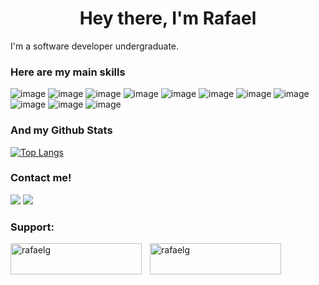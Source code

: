 <h1 align="center">Hey there, I'm Rafael</h1>


I'm a software developer undergraduate.
<br/>

<h3> Here are my main skills</h3>

![image](https://img.shields.io/badge/Python-1d1626?style=for-the-badge&logo=Python&logoColor=ded7ea)
![image](https://img.shields.io/badge/JavaScript-1d1626?style=for-the-badge&logo=JavaScript&logoColor=ded7ea)
![image](https://img.shields.io/badge/react_native-1d1626?style=for-the-badge&logo=react&logoColor=ded7ea)
![image](https://img.shields.io/badge/.net-1d1626?style=for-the-badge&logo=dotnet&logoColor=ded7ea)
![image](https://img.shields.io/badge/mysql-1d1626?style=for-the-badge&logo=mysql&logoColor=ded7ea)
![image](https://img.shields.io/badge/mongodb-1d1626?style=for-the-badge&logo=mongodb&logoColor=ded7ea)
![image](https://img.shields.io/badge/git-1d1626?style=for-the-badge&logo=git&logoColor=ded7ea)
![image](https://img.shields.io/badge/linux-1d1626?style=for-the-badge&logo=linux&logoColor=ded7ea)
![image](https://img.shields.io/badge/html5-1d1626?style=for-the-badge&logo=html5&logoColor=ded7ea)
![image](https://img.shields.io/badge/css3-1d1626?style=for-the-badge&logo=css3&logoColor=ded7ea)
![image](https://img.shields.io/badge/Java-1d1626?style=for-the-badge&logo=java&logoColor=ded7ea)


<h3> And my Github Stats</h3>

[![Top Langs](https://github-readme-stats.vercel.app/api/top-langs/?username=rafael-gon&exclude_repo=programming_introduction,algorithms_data_structures_exercises&hide=c%2B%2B&langs_count=8&theme=radical)](https://github.com/anuraghazra/github-readme-stats)

 

<h3> Contact me!</h3>

[<img src="https://img.shields.io/badge/LinkedIn-0077B5?style=for-the-badge&logo=linkedin&logoColor=white" />](https://www.linkedin.com/in/rafael-gon%C3%A7alves-52a146190)
[<img src="https://img.shields.io/badge/Gmail-D14836?style=for-the-badge&logo=gmail&logoColor=white" />](mailto:rafaelgdssantos@gmail.com)


<h3 align="left">Support:</h3>
<p><a href="https://www.buymeacoffee.com/rafaelg"> <img align="left" src="https://cdn.buymeacoffee.com/buttons/v2/default-yellow.png" height="50" width="210" alt="rafaelg" /></a>

<a href="https://ko-fi.com/rafaelg"> <img align="left" src="https://cdn.ko-fi.com/cdn/kofi3.png?v=3" style="    padding-left: 10px;" height="50" width="210" alt="rafaelg" /></a></p><br><br>
